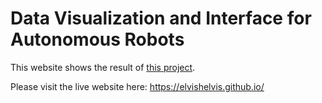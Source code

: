 # Data Visualization and Interface for Autonomous Robots

This website shows the result of [this project](https://github.com/dannyluo12/Autonomous_robot_data_visualization_and_interface).


Please visit the live website here: https://elvishelvis.github.io/
